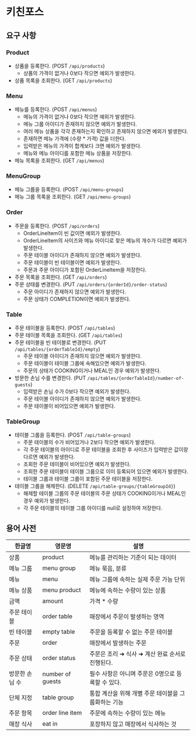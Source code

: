 # 키친포스

## 요구 사항

### Product

- 상품을 등록한다. (POST `/api/products`)
    - 상품의 가격이 없거나 0보다 작으면 예외가 발생한다.
- 상품 목록을 조회한다. (GET `/api/products`)

### Menu

- 메뉴를 등록한다. (POST `/api/menus`)
    - 메뉴의 가격이 없거나 0보다 작으면 예외가 발생한다.
    - 메뉴 그룹 아이디가 존재하지 않으면 예외가 발생한다.
    - 여러 메뉴 상품을 각각 존재하는지 확인하고 존재하지 않으면 예외가 발생한다.
    - 존재하면 메뉴 가격에 (수량 * 가격) 값을 더한다.
    - 입력받은 메뉴의 가격이 합계보다 크면 예외가 발생한다.
    - 메뉴와 메뉴 아이디를 포함한 메뉴 상품을 저장한다.
- 메뉴 목록을 조회한다. (GET `/api/menus`)

### MenuGroup

- 메뉴 그룹을 등록한다. (POST `/api/menu-groups`)
- 메뉴 그룹 목록을 조회한다. (GET `/api/menu-groups`)

### Order

- 주문을 등록한다. (POST `/api/orders`)
    - OrderLineItem이 빈 값이면 예외가 발생한다.
    - OrderLineItem의 사이즈와 메뉴 아이디로 찾은 메뉴의 개수가 다르면 예외가 발생한다.
    - 주문 테이블 아이디가 존재하지 않으면 예외가 발생한다.
    - 주문 테이블이 빈 테이블이면 예외가 발생한다.
    - 주문과 주문 아이디가 포함된 OrderLineItem을 저장한다.
- 주문 목록을 조회한다. (GET `/api/orders`)
- 주문 상태를 변경한다. (PUT `/api/orders/{orderId}/order-status`)
    - 주문 아이디가 존재하지 않으면 예외가 발생한다.
    - 주문 상태가 COMPLETION이면 예외가 발생한다.

### Table

- 주문 테이블을 등록한다. (POST `/api/tables`)
- 주문 테이블 목록을 조회한다. (GET `/api/tables`)
- 주문 테이블을 빈 테이블로 변경한다. (PUT `/api/tables/{orderTableId}/empty`)
    - 주문 테이블 아이디가 존재하지 않으면 예외가 발생한다.
    - 주문 테이블이 테이블 그룹에 속해있으면 예외가 발생한다.
    - 주문의 상태가 COOKING이거나 MEAL인 경우 예외가 발생한다.
- 방문한 손님 수를 변경한다. (PUT `/api/tables/{orderTableId}/number-of-guests`)
    - 입력받은 손님 수가 0보다 작으면 예외가 발생한다.
    - 주문 테이블 아이디가 존재하지 않으면 예외가 발생한다.
    - 주문 테이블이 비어있으면 예외가 발생한다.

### TableGroup

- 테이블 그룹을 등록한다. (POST `/api/table-groups`)
    - 주문 테이블의 수가 비어있거나 2보다 작으면 예외가 발생한다.
    - 각 주문 테이블의 아이디로 주문 테이블을 조회한 후 사이즈가 입력받은 값이랑 다르면 예외가 발생한다.
    - 조회한 주문 테이블이 비어있으면 예외가 발생한다.
    - 조회한 주문 테이블이 테이블 그룹으로 이미 등록되어 있으면 예외가 발생한다.
    - 테이블 그룹과 테이블 그룹이 포함된 주문 테이블을 저장한다.
- 테이블 그룹을 해제한다. (DELETE `/api/table-groups/{tableGroupId}`)
    - 해제할 테이블 그룹의 주문 테이블의 주문 상태가 COOKING이거나 MEAL인 경우 예외가 발생한다.
    - 각 주문 테이블의 테이블 그룹 아이디를 null로 설정하여 저장한다.

## 용어 사전

| 한글명      | 영문명              | 설명                            |
|----------|------------------|-------------------------------|
| 상품       | product          | 메뉴를 관리하는 기준이 되는 데이터           |
| 메뉴 그룹    | menu group       | 메뉴 묶음, 분류                     |
| 메뉴       | menu             | 메뉴 그룹에 속하는 실제 주문 가능 단위        |
| 메뉴 상품    | menu product     | 메뉴에 속하는 수량이 있는 상품             |
| 금액       | amount           | 가격 * 수량                       |
| 주문 테이블   | order table      | 매장에서 주문이 발생하는 영역              |
| 빈 테이블    | empty table      | 주문을 등록할 수 없는 주문 테이블           |
| 주문       | order            | 매장에서 발생하는 주문                  |
| 주문 상태    | order status     | 주문은 조리 ➜ 식사 ➜ 계산 완료 순서로 진행된다. |
| 방문한 손님 수 | number of guests | 필수 사항은 아니며 주문은 0명으로 등록할 수 있다. |
| 단체 지정    | table group      | 통합 계산을 위해 개별 주문 테이블을 그룹화하는 기능 |
| 주문 항목    | order line item  | 주문에 속하는 수량이 있는 메뉴             |
| 매장 식사    | eat in           | 포장하지 않고 매장에서 식사하는 것           |
